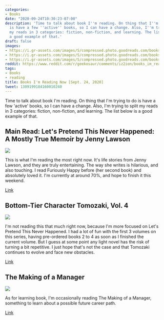```yaml
---
categories:
- Books
date: "2020-09-24T10:30:23-07:00"
description: 'Time to talk about book I''m reading. On thing that I''m trying to do
  is have a few ''active'' books, so I can have a change. Also, I''m trying to split
  my reads in 3 categories: fiction, non-fiction, and learning. The list below is
  a good example of that.'
draft: false
images:
- https://i.gr-assets.com/images/S/compressed.photo.goodreads.com/books/1489415716l/12868761._SY475_.jpg
- https://i.gr-assets.com/images/S/compressed.photo.goodreads.com/books/1595880686l/53504751._SY475_.jpg
- https://i.gr-assets.com/images/S/compressed.photo.goodreads.com/books/1542183307l/42776244._SY475_.jpg
reddit: https://www.reddit.com/r/geekosaur/comments/iz2ion/books_im_reading_now_sept_24_2020/
tags:
- Books
- reading
title: Books I'm Reading Now [Sept. 24, 2020]
tweet: 1309199184160010240
---
```


Time to talk about book I'm reading. On thing that I'm trying to do is have a few 'active' books, so I can have a change. Also, I'm trying to split my reads in 3 categories: fiction, non-fiction, and learning. The list below is a good example of that.

<!--more-->

## Main Read: Let's Pretend This Never Happened: A Mostly True Memoir by Jenny Lawson 

![](https://i.gr-assets.com/images/S/compressed.photo.goodreads.com/books/1489415716l/12868761._SY475_.jpg)

This is what I'm reading the most right now. It's life stories from Jenny Lawson, and they are truly entertaining. The way she writes is hilarious, and also touching. I read Furiously Happy before (her second book) and absolutely loved it. I'm currently at around 70%, and hope to finish it this weekend.

[Link](https://amzn.to/3j1xziC)

## Bottom-Tier Character Tomozaki, Vol. 4 

![](https://i.gr-assets.com/images/S/compressed.photo.goodreads.com/books/1595880686l/53504751._SY475_.jpg)

I'm not reading this that much right now, because I'm more focused on Let's Pretend This Never Happened. I had a lot of fun with the first 3 volumes on this series, having pre-ordered books 2 to 4 as soon as I finished the current volume. But I guess at some point any light novel has the risk of turning a bit repetitive. I just hope that's not the case and that Tomozaki continues to evolve and face new obstacles.

[Link](https://amzn.to/3i2nzUV)

## The Making of a Manager 

![](https://i.gr-assets.com/images/S/compressed.photo.goodreads.com/books/1542183307l/42776244._SY475_.jpg)

As for learning book, I'm occasionally reading The Making of a Manager, something to learn about a possible future career path.

[Link](https://amzn.to/33UZuKO)
